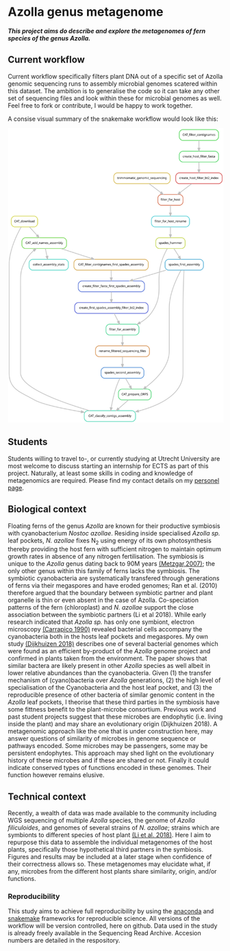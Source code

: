 # Azolla genus metagenome
***This project aims do describe and explore the metagenomes of fern species of the genus Azolla.***

## Current workflow
Current workflow specifically filters plant DNA out of a specific set of Azolla genomic sequencing runs to assembly microbial genomes scatered within this dataset. 
The ambition is to generalise the code so it can take any other set of sequencing files and look within these for microbial genomes as well. 
Feel free to fork or contribute, I would be happy to work together.

A consise visual summary of the snakemake workflow would look like this:

![Snakemake rule graph](https://github.com/lauralwd/Azolla_genus_metagenome/blob/master/rulegraph.svg)

## Students
Students willing to travel to-, or currently studying at Utrecht University are most welcome to discuss starting an internship for ECTS as part of this project. 
Naturally, at least some skills in coding and knowledge of metagenomics are required. 
Please find my contact details on my [personel page](https://www.uu.nl/medewerkers/LWDijkhuizen).

## Biological context
Floating ferns of the genus _Azolla_ are known for their productive symbiosis with cyanobacterium _Nostoc azollae_. 
Residing inside specialised _Azolla sp._ leaf pockets, _N. azollae_ fixes N<sub>2</sub> using energy of its own photosynthesis thereby providing the host fern with sufficient nitrogen to maintain optimum growth rates in absence of any nitrogen fertilisation. 
The symbiosis is unique to the _Azolla_ genus dating back to 90M years [(Metzgar,2007)](http://doi.org/doi.org/10.1086/519007); the only other genus within this family of ferns lacks the symbiosis. 
The symbiotic cyanobacteria are systematically transfered through generations of ferns via their megaspores and have eroded genomes; Ran et al. (2010) therefore argued that the boundary between symbiotic partner and plant organelle is thin or even absent in the case of Azolla. 
Co-speciation patterns of the fern (chloroplast) and _N. azollae_ support the close association between the symbiotic partners (Li et al 2018). While early research indicated that _Azolla sp._ has only one symbiont, electron microscopy [(Carrapico 1990)](http://doi.org/10.1007/BF02187448) revealed bacterial cells accompany the cyanobacteria both in the hosts leaf pockets and megaspores. 
My own study [(Dijkhuizen 2018)](https://doi.org/10.1111/nph.14843) describes one of several bacterial genomes which were found as an efficient by-product of the _Azolla_ genome project and confirmed in plants taken from the environment. 
The paper shows that similar bactera are likely present in other _Azolla_ species as well albeit in lower relative abundances than the cyanobacteria. 
Given 
(1) the transfer mechanism of (cyano)bacteria over _Azolla_ generations, 
(2) the high level of specialisation of the Cyanobacteria and the host leaf pocket, and 
(3) the reproducible presence of other bacteria of similar genomic content in the _Azolla_ leaf pockets, 
I theorise that these third parties in the symbiosis have some fittness benefit to the plant-microbe consortium.
Previous work and past student projects suggest that these microbes are endophytic (i.e. living inside the plant) and may share an evolutionary origin (Dijkhuizen 2018). 
A metagenomic approach like the one that is under construction here, may answer questions of similarity of microbes in genome sequence or pathways encoded. 
Some microbes may be passengers, some may be persistent endophytes. 
This approach may shed light on the evolutionary history of these microbes and if these are shared or not.
Finally it could indicate conserved types of functions encoded in these genomes.
Their function however remains elusive.

## Technical context
Recently, a wealth of data was made available to the community including WGS sequencing of multiple _Azolla_ species, the genome of _Azolla filiculoides_, and genomes of several strains of _N. azollae_; strains which are symbionts to different species of host plant [(Li et al. 2018)](https://doi.org/10.1038/s41477-018-0188-8). 
Here I aim to repurpose this data to assemble the individual metagenomes of the host plants, specifically those hypothetical third partners in the symbiosis. 
Figures and results may be included at a later stage when confidence of their correctness allows so. 
These metagenomes may elucidate what, if any, microbes from the different host plants share similarity, origin, and/or functions.

### Reproducibility
This study aims to achieve full reproducibility by using the [anaconda](https://anaconda.org/) and [snakemake](https://snakemake.readthedocs.io/en/stable/) frameworks for reproducible science. 
All versions of the workflow will be version controlled, here on github. 
Data used in the study is already freely available in the Sequencing Read Archive. 
Accesion numbers are detailed in the respository.
